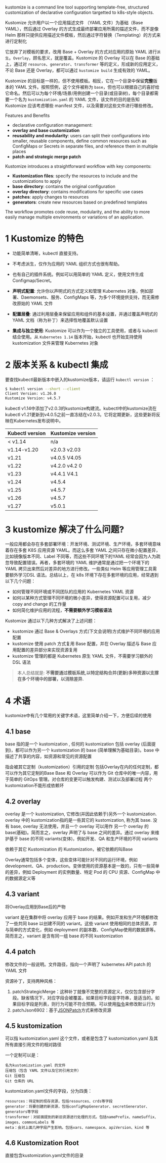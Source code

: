 
kustomize is a command line tool supporting template-free, structured customization of declarative configuration targetted to k8s-style objects.

Kustomize 允许用户以一个应用描述文件 （YAML 文件）为基础（Base YAML），然后通过 Overlay 的方式生成最终部署应用所需的描述文件，而不是像 Helm 那样只提供应用描述文件模板，然后通过字符替换（Templating）的方式来进行定制化

它放弃了对模板的要求，改用 Base + Overlay 的方式对应用的原始 YAML 进行`派生`。`Overlay`，顾名思义，就是覆盖。Kustomize 的 Overlay 可以在 Base 的基础上，通过对 `resource`、`generator`、`transformer` 等的定义，形成新的应用定义，不论 Base 还是 Overlay，都可以通过 `kustomize build` 生成有效的 YAML。

Kustomize 的目标是一样的，但不使用模板。相反，它在一个目录中保留**完整**版本的 YAML 文件。按照惯例，这个文件被称为 `base`，但也可以根据自己的喜好给它命名。然后可以为每个环境/场景/用例创建一个目录(或目录树)，每个目录都需要一个名为 `kustomization.yaml` 的 YAML 文件，该文件的目的是告知 Kustomize 应该考虑哪些 manifest 文件，以及需要对这些文件进行哪些修改。


Features and Benefits
- declarative configuration management:
- **overlay and base customization**
- **reusability and modularity**: users can split their configurations into smaller, reusable components, define common resources such as ConfigMaps or Secrets in separate files, and reference them in multiple places
- **patch and strategic merge patch**


Kustomize introduces a straightforward workflow with key components:
- **Kustomization files**: specify the resources to include and the customizations to apply
- **base directory**: contains the original configuration
- **overlay directory**: contains modifications for specific use cases
- **patches**: apply changes to resources
- **generators**: create new resources based on predefined templates

The workflow promotes code reuse, modularity, and the ability to more easily manage multiple environments or variations of an application.

# 1 Kustomize 的特色

- 功能简单清晰，kubectl 直接支持。
- 不考虑派生，仅作为应用的 YAML 组织方式也很有帮助。
- 也有自己的插件系统。例如可以用简单的 YAML 定义，使用文件生成 Configmap/Secret。

- **声明式配置**: 允许你以声明式的方式定义和管理 Kubernetes 对象，例如部署、Daemonsets、服务、ConfigMaps 等，为多个环境提供支持，而无需修改原始的 YAML 文件
- **配置层叠**: 通过利用层叠来保留应用和组件的基本设置，并通过覆盖声明式的 YAML 文档（称为补丁）来选择性地覆盖默认设置
- **集成与独立使用**: Kustomize 可以作为一个独立的工具使用，或者与 kubectl 结合使用。从 `Kubernetes 1.14` 版本开始，kubectl 也开始支持使用 kustomization 文件来管理 Kubernetes 对象


# 2 版本关系 & kubectl 集成


要查找kubectl最新版本中嵌入的kustomize版本，请运行 `kubectl version` ：

```bash
$ kubectl version --short --client
Client Version: v1.26.0
Kustomize Version: v4.5.7
```

kubectl v1.14中添加了v2.0.3的kustomize构建流。kubectl中的kustomize流在kubectl v1.21更新到v4.0.5之前一直冻结在v2.0.3。它将定期更新，这些更新将反映在Kubernetes发布说明中。

|Kubectl version|Kustomize version|
|---|---|
|< v1.14|n/a|
|v1.14-v1.20|v2.0.3 v2.03|
|v1.21|v4.0.5 V4.05|
|v1.22|v4.2.0 v4.2 0|
|v1.23|v4.4.1 V4.1|
|v1.24|v4.5.4|
|v1.25|v4.5.7|
|v1.26|v4.5.7|
|v1.27|v5.0.1|

# 3 kustomize 解决了什么问题?

一般应用都会存在多套部署环境：开发环境、测试环境、生产环境，多套环境意味着存在多套 K8S 应用资源 YAML。而这么多套 YAML 之间只存在微小配置差异，比如镜像版本不同、Label 不同等，而这些不同环境下的YAML 经常会因为人为疏忽导致配置错误。再者，多套环境的 YAML 维护通常是通过把一个环境下的 YAML 拷贝出来然后对差异的地方进行修改。一些类似 Helm 等应用管理工具需要额外学习DSL 语法。总结以上，在 k8s 环境下存在多套环境的应用，经常遇到以下几个问题：

- 如何管理不同环境或不同团队的应用的 Kubernetes YAML 资源
- 如何以某种方式管理不同环境的微小差异，使得资源配置可以复用，减少 copy and change 的工作量
- 如何简化维护应用的流程，**不需要额外学习模板语法**

Kustomize 通过以下几种方式解决了上述问题：

- kustomize 通过 Base & Overlays 方式(下文会说明)方式维护不同环境的应用配置
- kustomize 使用 patch 方式复用 Base 配置，并在 Overlay 描述与 Base 应用配置的差异部分来实现资源复用
- kustomize 管理的都是 Kubernetes 原生 YAML 文件，不需要学习额外的 DSL 语法

> 本人总结就是: **不需要通过模板系统,以特定结构合并(更新)多种资源以支撑在多个环境中的部署，以消除差异.**



# 4 术语

kustomize中有几个常用的关键字术语，这里简单介绍一下，方便后续的使用

## 4.1 **base**
base 指的是一个 kustomization , 任何的 kustomization 包括 overlay (后面提到)，都可以作为另一个 kustomization 的 base (简单理解为基础目录)。base 中描述了共享的内容，如资源和常见的资源配置

指会被其它定制（kustomization）引用的定制
包括Overlay在内的任何定制，都可以作为其它定制的Base
Base 和 Overlay 可以作为 Git 仓库中的唯一内容，用于简单的 GitOps 管理。对仓库的变更可以触发构建、测试以及部署过程
两个kustomization不能形成依赖环

## 4.2 **overlay**

overlay 是一个 kustomization, 它修改(并因此依赖于)另外一个 kustomization. overlay 中的 kustomization指的是一些其它的 kustomization, 称为其 base. 没有 base, overlay 无法使用，并且一个 overlay 可以用作 另一个 overlay 的 base(基础)。简而言之，overlay 声明了与 base 之间的差异。通过 overlay 来维护基于 base 的不同 variants(变体)，例如开发、QA 和生产环境的不同 variants

依赖于其它 Kustomization 的 Kustomization，被它依赖的叫Base

Overlay通常包括多个变体，这些变体可能针对不同的运行环境，例如development、QA、production。变体使用的资源基本是一致的，只有一些简单的差异，例如 Deployment 的实例数量、特定 Pod 的 CPU 资源、ConfigMap 中的数据源定义等


## 4.3 **variant**
将Overlay应用到Base后的产物

variant 是在集群中将 overlay 应用于 base 的结果。例如开发和生产环境都修改了一些共同 base 以创建不同的 variant。这些 variant 使用相同的总体资源，并与简单的方式变化，例如 deployment 的副本数、ConfigMap使用的数据源等。简而言之，variant 是含有同一组 base 的不同 kustomization


## 4.4 **patch**
修改文件的一般说明。文件路径，指向一个声明了 kubernetes API patch 的 YAML 文件

资源补丁，支持两种风格：

1. patchStrategicMerge：这种补丁就像不完整的资源定义，仅仅包含部分字段。缺省情况下，对应字段会被覆盖，如果目标字段是字符串，是适当的。如果目标字段是列表，则行为可能不符合预期。可以使用[指令](https://git.k8s.io/community/contributors/devel/sig-api-machinery/strategic-merge-patch.md)来修改默认行为
2. patchJson6902：基于[JSONPatch](https://tools.ietf.org/html/rfc6902)方式来修改资源
## 4.5 kustomization

可以指 kustomization.yaml 这个文件，或者是包含了 kustomization.yaml 及其所有直接引用文件的相对路径

一个定制可以是：

    名为kustomization.yaml 的文件
    压缩包（包含 YAML 文件以及它的引用文件）
    Git 压缩包
    Git 仓库的 URL

kustomization.yaml文件的字段，分为四类：

    resources：待定制的现存资源，包括resources、crds等字段
    generator：将要创建的新资源，包括configMapGenerator、secretGenerator、generators等字段
    transformer：对前面提到的新旧资源进行处理的方式。包括namePrefix、nameSuffix、images、commonLabels 等
    meta：会对上面几种字段产生影响。包括vars、namespace、apiVersion、kind 等

## 4.6 Kustomization Root

直接包含kustomization.yaml文件的目录

